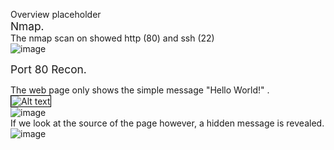Overview placeholder  
<span style="font-size: 13pt;color= #4EEEE6;">Nmap.</span>  
The nmap scan on showed http (80) and ssh (22)  
![image](https://user-images.githubusercontent.com/96850362/230301039-3d359d04-42aa-4194-9a7d-1b8d48d676d8.png)  
  
<span style="font-size: 13pt;color= #4EEEE6;">Port 80 Recon.</span>  

The web page only shows the simple message "Hello World!" .  
<img src="![image](https://user-images.githubusercontent.com/96850362/230306767-c0910d88-e6a4-4d41-8df9-19aa5a31a4d7.png)" alt="Alt text" style="border: 1px solid black;">  
![image](https://user-images.githubusercontent.com/96850362/230306767-c0910d88-e6a4-4d41-8df9-19aa5a31a4d7.png)      
If we look at the source of the page however, a hidden message is revealed.  
![image](https://user-images.githubusercontent.com/96850362/230306451-2df8ffe4-deec-4da7-ab44-e22e4701fa03.png)  


